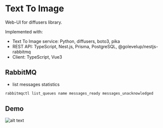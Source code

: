 # Text To Image

Web-UI for diffusers library.

Implemented with:

- Text To Image service: Python, diffusers, boto3, pika
- REST API: TypeScript, Nest.js, Prisma, PostgreSQL, @golevelup/nestjs-rabbitmq
- Client: TypeScript, Vue3

## RabbitMQ

- list messages statistics

```sh
rabbitmqctl list_queues name messages_ready messages_unacknowledged
```

## Demo

![alt text](image.png)

